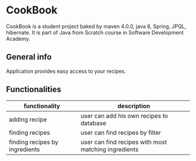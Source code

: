 # CookBook
CookBook is a student project baked by maven 4.0.0, java 8, Spring, JPQL, hibernate. It is part of Java from Scratch course in Software Development Academy.


## General info
Application provides easy access to your recipes.

## Functionalities
| functionality | description |
| ------ | ------ |
| adding recipe | user can add his own recipes to database |
| finding recipes | user can find recipes by filter |
| finding recipes by ingredients | user can find recipes with most matching ingredients |


